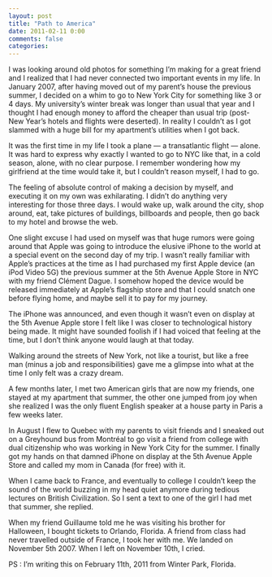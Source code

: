 ```yaml
---
layout: post
title: "Path to America"
date: 2011-02-11 0:00
comments: false
categories:
---
```


I was looking around old photos for something I’m making for a great friend and I realized that I had never connected two important events in my life.
In January 2007, after having moved out of my parent’s house the previous summer, I decided on a whim to go to New York City for something like 3 or 4 days. My university’s winter break was longer than usual that year and I thought I had enough money to afford the cheaper than usual trip (post-New Year’s hotels and flights were deserted). In reality I couldn’t as I got slammed with a huge bill for my apartment’s utilities when I got back.

It was the first time in my life I took a plane — a transatlantic flight — alone. It was hard to express why exactly I wanted to go to NYC like that, in a cold season, alone, with no clear purpose. I remember wondering how my girlfriend at the time would take it, but I couldn’t reason myself, I had to go.

The feeling of absolute control of making a decision by myself, and executing it on my own was exhilarating. I didn’t do anything very interesting for those three days. I would wake up, walk around the city, shop around, eat, take pictures of buildings, billboards and people, then go back to my hotel and browse the web.

One slight excuse I had used on myself was that huge rumors were going around that Apple was going to introduce the elusive iPhone to the world at a special event on the second day of my trip. I wasn’t really familiar with Apple’s practices at the time as I had purchased my first Apple device (an iPod Video 5G) the previous summer at the 5th Avenue Apple Store in NYC with my friend Clément Dague. I somehow hoped the device would be released immediately at Apple’s flagship store and that I could snatch one before flying home, and maybe sell it to pay for my journey.

The iPhone was announced, and even though it wasn’t even on display at the 5th Avenue Apple store I felt like I was closer to technological history being made. It might have sounded foolish if I had voiced that feeling at the time, but I don’t think anyone would laugh at that today.

Walking around the streets of New York, not like a tourist, but like a free man (minus a job and responsibilities) gave me a glimpse into what at the time I only felt was a crazy dream.

A few months later, I met two American girls that are now my friends, one stayed at my apartment that summer, the other one jumped from joy when she realized I was the only fluent English speaker at a house party in Paris a few weeks later.

In August I flew to Quebec with my parents to visit friends and I sneaked out on a Greyhound bus from Montréal to go visit a friend from college with dual citizenship who was working in New York City for the summer. I finally got my hands on that damned iPhone on display at the 5th Avenue Apple Store and called my mom in Canada (for free) with it.

When I came back to France, and eventually to college I couldn’t keep the sound of the world buzzing in my head quiet anymore during tedious lectures on British Civilization. So I sent a text to one of the girl I had met that summer, she replied.

When my friend Guillaume told me he was visiting his brother for Halloween, I bought tickets to Orlando, Florida. A friend from class had never travelled outside of France, I took her with me. We landed on November 5th 2007. When I left on November 10th, I cried.

PS : I’m writing this on February 11th, 2011 from Winter Park, Florida.